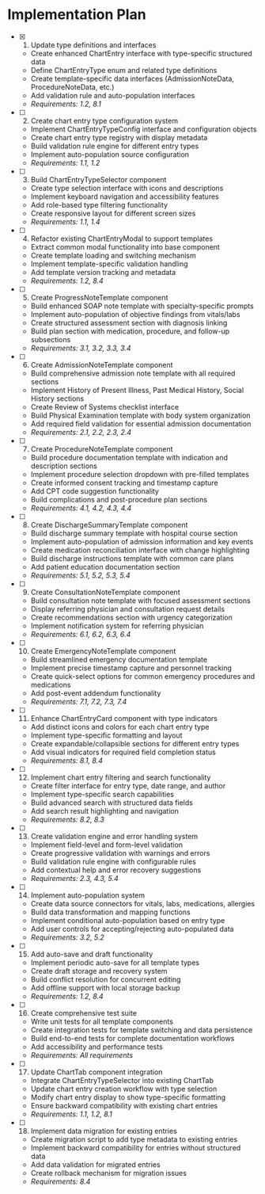 # Implementation Plan

- [x] 1. Update type definitions and interfaces
  - Create enhanced ChartEntry interface with type-specific structured data
  - Define ChartEntryType enum and related type definitions
  - Create template-specific data interfaces (AdmissionNoteData, ProcedureNoteData, etc.)
  - Add validation rule and auto-population interfaces
  - _Requirements: 1.2, 8.1_

- [ ] 2. Create chart entry type configuration system
  - Implement ChartEntryTypeConfig interface and configuration objects
  - Create chart entry type registry with display metadata
  - Build validation rule engine for different entry types
  - Implement auto-population source configuration
  - _Requirements: 1.1, 1.2_

- [ ] 3. Build ChartEntryTypeSelector component
  - Create type selection interface with icons and descriptions
  - Implement keyboard navigation and accessibility features
  - Add role-based type filtering functionality
  - Create responsive layout for different screen sizes
  - _Requirements: 1.1, 1.4_

- [ ] 4. Refactor existing ChartEntryModal to support templates
  - Extract common modal functionality into base component
  - Create template loading and switching mechanism
  - Implement template-specific validation handling
  - Add template version tracking and metadata
  - _Requirements: 1.2, 8.4_

- [ ] 5. Create ProgressNoteTemplate component
  - Build enhanced SOAP note template with specialty-specific prompts
  - Implement auto-population of objective findings from vitals/labs
  - Create structured assessment section with diagnosis linking
  - Build plan section with medication, procedure, and follow-up subsections
  - _Requirements: 3.1, 3.2, 3.3, 3.4_

- [ ] 6. Create AdmissionNoteTemplate component
  - Build comprehensive admission note template with all required sections
  - Implement History of Present Illness, Past Medical History, Social History sections
  - Create Review of Systems checklist interface
  - Build Physical Examination template with body system organization
  - Add required field validation for essential admission documentation
  - _Requirements: 2.1, 2.2, 2.3, 2.4_

- [ ] 7. Create ProcedureNoteTemplate component
  - Build procedure documentation template with indication and description sections
  - Implement procedure selection dropdown with pre-filled templates
  - Create informed consent tracking and timestamp capture
  - Add CPT code suggestion functionality
  - Build complications and post-procedure plan sections
  - _Requirements: 4.1, 4.2, 4.3, 4.4_

- [ ] 8. Create DischargeSummaryTemplate component
  - Build discharge summary template with hospital course section
  - Implement auto-population of admission information and key events
  - Create medication reconciliation interface with change highlighting
  - Build discharge instructions template with common care plans
  - Add patient education documentation section
  - _Requirements: 5.1, 5.2, 5.3, 5.4_

- [ ] 9. Create ConsultationNoteTemplate component
  - Build consultation note template with focused assessment sections
  - Display referring physician and consultation request details
  - Create recommendations section with urgency categorization
  - Implement notification system for referring physician
  - _Requirements: 6.1, 6.2, 6.3, 6.4_

- [ ] 10. Create EmergencyNoteTemplate component
  - Build streamlined emergency documentation template
  - Implement precise timestamp capture and personnel tracking
  - Create quick-select options for common emergency procedures and medications
  - Add post-event addendum functionality
  - _Requirements: 7.1, 7.2, 7.3, 7.4_

- [ ] 11. Enhance ChartEntryCard component with type indicators
  - Add distinct icons and colors for each chart entry type
  - Implement type-specific formatting and layout
  - Create expandable/collapsible sections for different entry types
  - Add visual indicators for required field completion status
  - _Requirements: 8.1, 8.4_

- [ ] 12. Implement chart entry filtering and search functionality
  - Create filter interface for entry type, date range, and author
  - Implement type-specific search capabilities
  - Build advanced search with structured data fields
  - Add search result highlighting and navigation
  - _Requirements: 8.2, 8.3_

- [ ] 13. Create validation engine and error handling system
  - Implement field-level and form-level validation
  - Create progressive validation with warnings and errors
  - Build validation rule engine with configurable rules
  - Add contextual help and error recovery suggestions
  - _Requirements: 2.3, 4.3, 5.4_

- [ ] 14. Implement auto-population system
  - Create data source connectors for vitals, labs, medications, allergies
  - Build data transformation and mapping functions
  - Implement conditional auto-population based on entry type
  - Add user controls for accepting/rejecting auto-populated data
  - _Requirements: 3.2, 5.2_

- [ ] 15. Add auto-save and draft functionality
  - Implement periodic auto-save for all template types
  - Create draft storage and recovery system
  - Build conflict resolution for concurrent editing
  - Add offline support with local storage backup
  - _Requirements: 1.2, 8.4_

- [ ] 16. Create comprehensive test suite
  - Write unit tests for all template components
  - Create integration tests for template switching and data persistence
  - Build end-to-end tests for complete documentation workflows
  - Add accessibility and performance tests
  - _Requirements: All requirements_

- [ ] 17. Update ChartTab component integration
  - Integrate ChartEntryTypeSelector into existing ChartTab
  - Update chart entry creation workflow with type selection
  - Modify chart entry display to show type-specific formatting
  - Ensure backward compatibility with existing chart entries
  - _Requirements: 1.1, 1.2, 8.1_

- [ ] 18. Implement data migration for existing entries
  - Create migration script to add type metadata to existing entries
  - Implement backward compatibility for entries without structured data
  - Add data validation for migrated entries
  - Create rollback mechanism for migration issues
  - _Requirements: 8.4_
